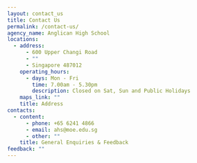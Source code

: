 ```yaml
---
layout: contact_us
title: Contact Us
permalink: /contact-us/
agency_name: Anglican High School
locations:
  - address:
      - 600 Upper Changi Road
      - ""
      - Singapore 487012
    operating_hours:
      - days: Mon - Fri
        time: 7.00am - 5.30pm
        description: Closed on Sat, Sun and Public Holidays
    maps_link: ""
    title: Address
contacts:
  - content:
      - phone: +65 6241 4866
      - email: ahs@moe.edu.sg
      - other: ""
    title: General Enquiries & Feedback
feedback: ""
---
```

